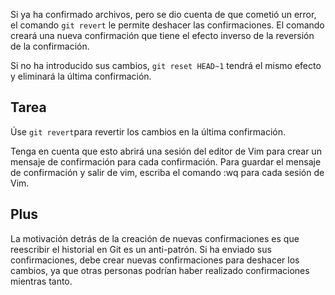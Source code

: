 Si ya ha confirmado archivos, pero se dio cuenta de que cometió un error, el comando `git revert` le permite deshacer las confirmaciones. El comando creará una nueva confirmación que tiene el efecto inverso de la reversión de la confirmación.

Si no ha introducido sus cambios, `git reset HEAD~1` tendrá el mismo efecto y eliminará la última confirmación.

## Tarea

Úse `git revert`para revertir los cambios en la última confirmación.

Tenga en cuenta que esto abrirá una sesión del editor de Vim para crear un mensaje de confirmación para cada confirmación. Para guardar el mensaje de confirmación y salir de vim, escriba el comando :wq para cada sesión de Vim.

## Plus

La motivación detrás de la creación de nuevas confirmaciones es que reescribir el historial en Git es un anti-patrón. Si ha enviado sus confirmaciones, debe crear nuevas confirmaciones para deshacer los cambios, ya que otras personas podrían haber realizado confirmaciones mientras tanto.

